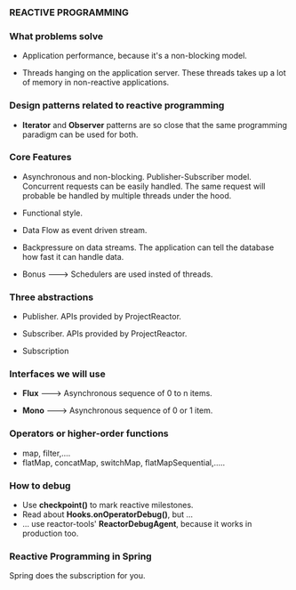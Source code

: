 ### REACTIVE PROGRAMMING

### What problems solve

- Application performance, because it's a non-blocking model.

- Threads hanging on the application server. These threads takes up a lot of memory 
in non-reactive applications.

###  Design patterns related to reactive programming

- **Iterator** and **Observer** patterns are so close that the same programming paradigm 
can be used for both.

### Core Features

- Asynchronous and non-blocking. Publisher-Subscriber model.
  Concurrent requests can be easily handled.
  The same request will probable be handled by multiple threads under the hood.

- Functional style.

- Data Flow as event driven stream.

- Backpressure on data streams.
  The application can tell the database how fast it can handle data.

- Bonus ---> Schedulers are used insted of threads.

### Three abstractions

- Publisher. APIs provided by ProjectReactor.

- Subscriber. APIs provided by ProjectReactor.

- Subscription


### Interfaces we will use

- **Flux** ---> Asynchronous sequence of 0 to n items.

- **Mono** ---> Asynchronous sequence of 0 or 1 item.

### Operators or higher-order functions

- map, filter,....
- flatMap, concatMap, switchMap, flatMapSequential,.....

### How to debug

- Use **checkpoint()** to mark reactive milestones.
- Read about **Hooks.onOperatorDebug()**, but ...
- ... use reactor-tools' **ReactorDebugAgent**, because it works in production too.

### Reactive Programming in Spring

Spring does the subscription for you.

